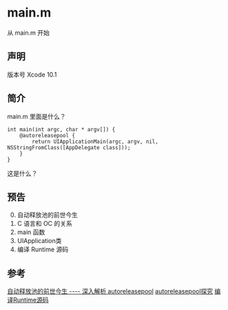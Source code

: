 # main.m
从 main.m 开始

## 声明
版本号 Xcode 10.1

## 简介
main.m 里面是什么？

```
int main(int argc, char * argv[]) {
    @autoreleasepool {
        return UIApplicationMain(argc, argv, nil, NSStringFromClass([AppDelegate class]));
    }
}
```

这是什么？

## 预告
0. 自动释放池的前世今生
0. C 语言和 OC 的关系
0. main 函数
0. UIApplication类
0. 编译 Runtime 源码

## 参考
[自动释放池的前世今生 ---- 深入解析 autoreleasepool](https://www.jianshu.com/p/b901d7fcb57a)
[autoreleasepool探究](https://www.jianshu.com/p/b901d7fcb57a)
[编译Runtime源码](https://blog.csdn.net/wotors/article/details/54426316)

